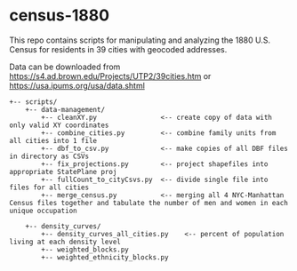 # census-1880

This repo contains scripts for manipulating and analyzing the 1880 U.S. Census for residents in 39 cities with geocoded addresses.

Data can be downloaded from https://s4.ad.brown.edu/Projects/UTP2/39cities.htm or https://usa.ipums.org/usa/data.shtml

```
+-- scripts/
    +-- data-management/
        +-- cleanXY.py                <-- create copy of data with only valid XY coordinates
        +-- combine_cities.py         <-- combine family units from all cities into 1 file
        +-- dbf_to_csv.py             <-- make copies of all DBF files in directory as CSVs
        +-- fix_projections.py        <-- project shapefiles into appropriate StatePlane proj
        +-- fullCount_to_cityCsvs.py  <-- divide single file into files for all cities
        +-- merge_census.py           <-- merging all 4 NYC-Manhattan Census files together and tabulate the number of men and women in each unique occupation
    
    +-- density_curves/
        +-- density_curves_all_cities.py    <-- percent of population living at each density level
        +-- weighted_blocks.py
        +-- weighted_ethnicity_blocks.py

```
